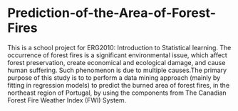 # Prediction-of-the-Area-of-Forest-Fires

This is a school project for ERG2010: Introduction to Statistical learning. The occurrence of forest fires is a significant environmental issue, which affect forest preservation, create economical and ecological damage, and cause human suffering. Such phenomenon is due to multiple causes.The primary purpose of this study is to to perform a data mining approach (mainly by fitting in regression models) to predict the burned area of forest fires, in the northeast region of Portugal, by using the components from The Canadian Forest Fire Weather Index (FWI) System.
